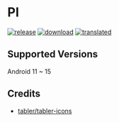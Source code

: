# PI
[![release](https://img.shields.io/github/v/release/SanmerApps/PI?label=release&color=red)](https://github.com/SanmerApps/PI/releases) [![download](https://shields.io/github/downloads/SanmerApps/PI/total?label=download)](https://github.com/SanmerApps/PI/releases/latest) [![translated](https://weblate.sanmer.app/widgets/pi/-/app/svg-badge.svg)](https://weblate.sanmer.app/engage/pi/)

## Supported Versions
Android 11 ~ 15

## Credits
 - [tabler/tabler-icons](https://github.com/tabler/tabler-icons.git)
